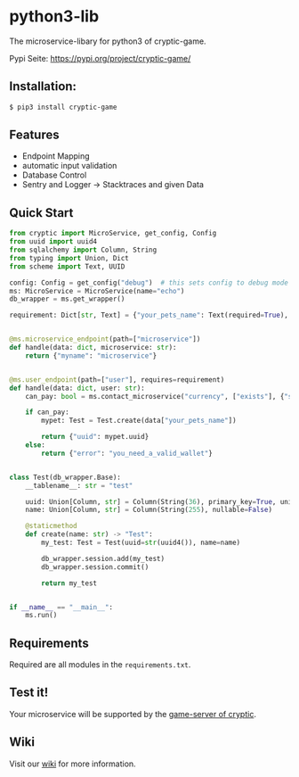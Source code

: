 # python3-lib

The microservice-libary for python3 of cryptic-game.

Pypi Seite: https://pypi.org/project/cryptic-game/

## Installation:

```bash
$ pip3 install cryptic-game
```

## Features

- Endpoint Mapping
- automatic input validation
- Database Control
- Sentry and Logger -> Stacktraces and given Data

## Quick Start

```python
from cryptic import MicroService, get_config, Config
from uuid import uuid4
from sqlalchemy import Column, String
from typing import Union, Dict
from scheme import Text, UUID

config: Config = get_config("debug")  # this sets config to debug mode
ms: MicroService = MicroService(name="echo")
db_wrapper = ms.get_wrapper()

requirement: Dict[str, Text] = {"your_pets_name": Text(required=True), "wallet": UUID()}


@ms.microservice_endpoint(path=["microservice"])
def handle(data: dict, microservice: str):
    return {"myname": "microservice"}


@ms.user_endpoint(path=["user"], requires=requirement)
def handle(data: dict, user: str):
    can_pay: bool = ms.contact_microservice("currency", ["exists"], {"source_uuid": data["wallet"]})["exists"]

    if can_pay:
        mypet: Test = Test.create(data["your_pets_name"])

        return {"uuid": mypet.uuid}
    else:
        return {"error": "you_need_a_valid_wallet"}


class Test(db_wrapper.Base):
    __tablename__: str = "test"

    uuid: Union[Column, str] = Column(String(36), primary_key=True, unique=True)
    name: Union[Column, str] = Column(String(255), nullable=False)

    @staticmethod
    def create(name: str) -> "Test":
        my_test: Test = Test(uuid=str(uuid4()), name=name)

        db_wrapper.session.add(my_test)
        db_wrapper.session.commit()

        return my_test


if __name__ == "__main__":
    ms.run()
```

## Requirements

Required are all modules in the `requirements.txt`.

## Test it!

Your microservice will be supported by the [game-server of cryptic](https://github.com/cryptic-game/server).

## Wiki

Visit our [wiki](https://github.com/cryptic-game/python3-lib/wiki) for more information.
